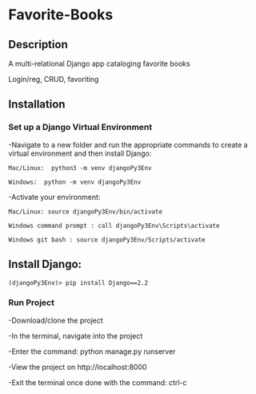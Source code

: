 # Favorite-Books

## Description

A multi-relational Django app cataloging favorite books

Login/reg, CRUD, favoriting


## Installation

### Set up a Django Virtual Environment

-Navigate to a new folder and run the appropriate commands to create a virtual environment and then install Django:

    Mac/Linux:  python3 -m venv djangoPy3Env 

    Windows:  python -m venv djangoPy3Env


-Activate your environment:


    Mac/Linux: source djangoPy3Env/bin/activate                         

    Windows command prompt : call djangoPy3Env\Scripts\activate       

    Windows git bash : source djangoPy3Env/Scripts/activate         


## Install Django:

    (djangoPy3Env)> pip install Django==2.2

### Run Project
-Download/clone the project

-In the terminal, navigate into the project

-Enter the command: python manage.py runserver

-View the project on http://localhost:8000

-Exit the terminal once done with the command: ctrl-c

